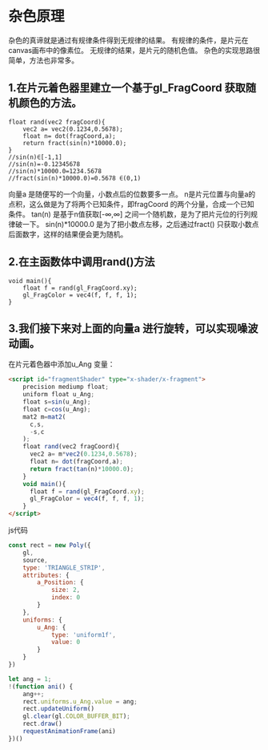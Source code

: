 # 杂色原理
杂色的真谛就是通过有规律条件得到无规律的结果。
有规律的条件，是片元在canvas画布中的像素位。
无规律的结果，是片元的随机色值。
杂色的实现思路很简单，方法也非常多。

## 1.在片元着色器里建立一个基于gl_FragCoord 获取随机颜色的方法。
```gl
float rand(vec2 fragCoord){
    vec2 a= vec2(0.1234,0.5678);
    float n= dot(fragCoord,a);
    return fract(sin(n)*10000.0);
}
//sin(n)∈[-1,1]
//sin(n)=-0.12345678
//sin(n)*10000.0=1234.5678
//fract(sin(n)*10000.0)=0.5678 ∈(0,1)
```
向量a 是随便写的一个向量，小数点后的位数要多一点。
n是片元位置与向量a的点积，这么做是为了将两个已知条件，即fragCoord 的两个分量，合成一个已知条件。
tan(n) 是基于n值获取[-∞,∞] 之间一个随机数，是为了把片元位的行列规律破一下。
sin(n)*10000.0 是为了把小数点左移，之后通过fract() 只获取小数点后面数字，这样的结果便会更为随机。

## 2.在主函数体中调用rand()方法
```gl
void main(){
    float f = rand(gl_FragCoord.xy);
    gl_FragColor = vec4(f, f, f, 1);
}
```

## 3.我们接下来对上面的向量a 进行旋转，可以实现噪波动画。
在片元着色器中添加u_Ang 变量：
```html
<script id="fragmentShader" type="x-shader/x-fragment">
    precision mediump float;
    uniform float u_Ang;
    float s=sin(u_Ang);
    float c=cos(u_Ang);
    mat2 m=mat2(
      c,s,
      -s,c
    );
    float rand(vec2 fragCoord){
      vec2 a= m*vec2(0.1234,0.5678);
      float n= dot(fragCoord,a);
      return fract(tan(n)*10000.0);
    }
    void main(){
      float f = rand(gl_FragCoord.xy);
      gl_FragColor = vec4(f, f, f, 1);
    }
</script>
```

js代码
```js
const rect = new Poly({
    gl,
    source,
    type: 'TRIANGLE_STRIP',
    attributes: {
        a_Position: {
            size: 2,
            index: 0
        }
    },
    uniforms: {
        u_Ang: {
            type: 'uniform1f',
            value: 0
        }
    }
})

let ang = 1;
!(function ani() {
    ang++;
    rect.uniforms.u_Ang.value = ang;
    rect.updateUniform()
    gl.clear(gl.COLOR_BUFFER_BIT);
    rect.draw()
    requestAnimationFrame(ani)
})()
```


